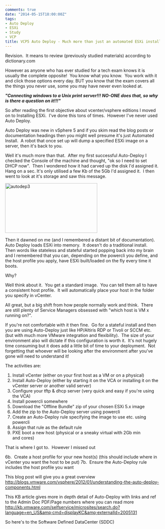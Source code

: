 ```yaml
---
comments: true
date: "2014-05-15T18:00:00Z"
tags:
- Auto Deploy
- ESXi
- Study
- VCP
title: VCP5 Auto Deploy - Much more than just an automated ESXi install
---
```

Revision.  It means to review (previously studied materials) according to dictionary.com

However as anyone who has ever studied for a tech exam knows it is usually the complete opposite!  You know what you know.  You work with it and click those options every day. BUT you know that the exam covers all the things you never use, some you may have never even looked at.

<em><strong>"Connecting windows to a Unix print server!!! NO-ONE does that, so why is there a question on it!!!"</strong></em>

So after reading the first objective about vcenter/vsphere editions I moved on to Installing ESXi.  I've done this tons of times.  However I've never used Auto Deploy.

Auto Deploy was new in vSphere 5 and if you skim read the blog posts or documentation headings then you might well presume it's just Automated Install.  A robot that once set up will dump a specified ESXi image on a server, then it's back to you.

Well it's much more than that.  After my first successful Auto-Deploy I checked the Console of the machine and thought, "ok so I need to set DHCP now".  Then I wondered how it had carved up the disk I'd assigned it.  Hang on a sec. It's only utilised a few Kb of the 5Gb I'd assigned it.  I then went to look at it's storage and saw this message.

<a href="http://chrisneale.files.wordpress.com/2014/05/autodep3.png"><img class="alignnone size-medium wp-image-137" src="http://chrisneale.files.wordpress.com/2014/05/autodep3.png?w=300" alt="autodep3" width="300" height="162" /></a>

Then it dawned on me (and I remembered a distant bit of documentation).  Auto Deploy loads ESXi into memory.  It doesn't do a traditional install.  Then words like stateless and stateful started popping back into my brain and I remembered that you can, depending on the powercli you define, and the host profile you apply, have ESXi built/loaded on the fly every time it boots.

Why?

Well think about it.  You get a standard image.  You can tell them all to have a consistent host profile.  It will automatically place your host in the folder you specify in vCenter.

All great, but a big shift from how people normally work and think.  There are still plenty of Service Managers obsessed with "which host is VM x running on?".

If you're not comfortable with it then fine.  Go for a stateful install and then you are using Auto-Deploy just like HP/Altiris RDP or Tivoli or SCCM etc. (but with much more VMware integration and flexibility).  The size of your environment also will dictate if this configuration is worth it.  It's not hugely time consuming but it does add a little bit of time to your deployment.  Not forgetting that whoever will be looking after the environment after you've gone will need to understand it!

The activities are:
<ol>
	<li>Install vCenter (either on your first host as a VM or on a physical)</li>
	<li>Install Auto-Deploy (either by starting it on the VCA or installing it on the vCenter server or another valid server)</li>
	<li>Configure your tftp &amp; dhcp server (very quick and easy if you're using the VCA)</li>
	<li>Install powercli somewhere</li>
	<li>Download the "Offline Bundle" zip of your chosen ESXi 5.x image</li>
	<li>Add the zip to the Auto-Deploy server using powercli</li>
	<li>Create an Auto-Deploy rule specifying the image to use etc. using powercli</li>
	<li>Assign that rule as the default rule</li>
	<li>PXE boot a new host (physical or a sneaky virtual with 2Gb min and cores)</li>
</ol>
That is where I got to.  However I missed out

6b.  Create a host profile for your new host(s) (this should include where in vCenter you want the host to be put)
7b.  Ensure the Auto-Deploy rule includes the host profile you want

This blog post will give you a great overview
<a href="http://blogs.vmware.com/vsphere/2012/01/understanding-the-auto-deploy-components.html">http://blogs.vmware.com/vsphere/2012/01/understanding-the-auto-deploy-components.html</a>

This KB article gives more in depth detail of Auto-Deploy with links and ref to the Admin Doc PDF/Page numbers where you can read more
<a href="http://kb.vmware.com/selfservice/microsites/search.do?language=en_US&amp;cmd=displayKC&amp;externalId=2005131">http://kb.vmware.com/selfservice/microsites/search.do?language=en_US&amp;cmd=displayKC&amp;externalId=2005131</a>

So here's to the Software Defined DataCenter (SDDC)
